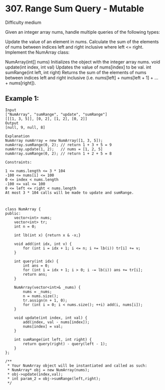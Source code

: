 # 307. Range Sum Query - Mutable
Difficulty medium

Given an integer array nums, handle multiple queries of the following types:

Update the value of an element in nums.
Calculate the sum of the elements of nums between indices left and right inclusive where left <= right.
Implement the NumArray class:

NumArray(int[] nums) Initializes the object with the integer array nums.
void update(int index, int val) Updates the value of nums[index] to be val.
int sumRange(int left, int right) Returns the sum of the elements of nums between indices left and right inclusive (i.e. nums[left] + nums[left + 1] + ... + nums[right]).


## Example 1:
```
Input
["NumArray", "sumRange", "update", "sumRange"]
[[[1, 3, 5]], [0, 2], [1, 2], [0, 2]]
Output
[null, 9, null, 8]

Explanation
NumArray numArray = new NumArray([1, 3, 5]);
numArray.sumRange(0, 2); // return 1 + 3 + 5 = 9
numArray.update(1, 2);   // nums = [1, 2, 5]
numArray.sumRange(0, 2); // return 1 + 2 + 5 = 8
```


```
Constraints:

1 <= nums.length <= 3 * 104
-100 <= nums[i] <= 100
0 <= index < nums.length
-100 <= val <= 100
0 <= left <= right < nums.length
At most 3 * 104 calls will be made to update and sumRange.
```


#
```
class NumArray {
public:
    vector<int> nums;
    vector<int> tr;
    int n = 0;

    int lb(int x) {return x & -x;}

    void add(int idx, int v) {
        for (int i = idx + 1; i <= n; i += lb(i)) tr[i] += v;
    }
    
    int query(int idx) {
        int ans = 0;
        for (int i = idx + 1; i > 0; i -= lb(i)) ans += tr[i];
        return ans;
    }

    NumArray(vector<int>& _nums) {
        nums = _nums;
        n = nums.size();
        tr.assign(n + 1, 0);
        for (int i = 0; i < nums.size(); ++i) add(i, nums[i]);
    }
    
    void update(int index, int val) {
        add(index, val - nums[index]);
        nums[index] = val;
    }
    
    int sumRange(int left, int right) {
        return query(right) - query(left - 1);
    }
};

/**
 * Your NumArray object will be instantiated and called as such:
 * NumArray* obj = new NumArray(nums);
 * obj->update(index,val);
 * int param_2 = obj->sumRange(left,right);
 */
```
